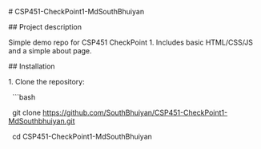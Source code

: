 \# CSP451-CheckPoint1-MdSouthBhuiyan



\## Project description

Simple demo repo for CSP451 CheckPoint 1. Includes basic HTML/CSS/JS and a simple about page.



\## Installation

1\. Clone the repository:

&nbsp;  ```bash

&nbsp;  git clone https://github.com/SouthBhuiyan/CSP451-CheckPoint1-MdSouthbhuiyan.git

&nbsp;  cd CSP451-CheckPoint1-MdSouthBhuiyan


